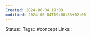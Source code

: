 ```yaml
---
Created: 2024-06-04 19:08
modified: 2024-06-04T19:08:33+02:00
---
```

Status:: 
Tags:: #concept 
Links:: 
